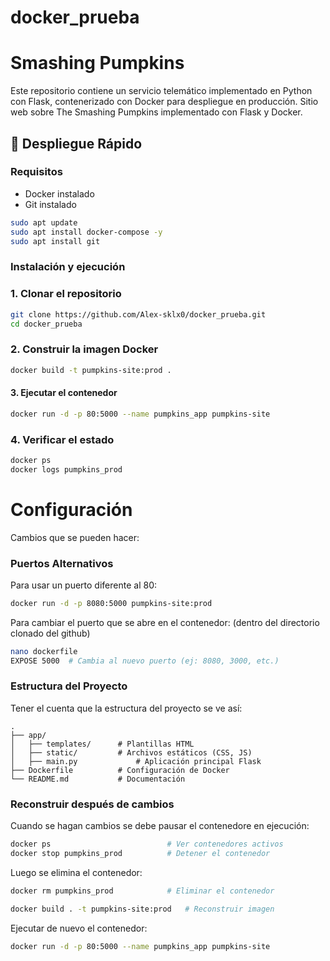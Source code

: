 # docker_prueba
# Smashing Pumpkins
Este repositorio contiene un servicio telemático implementado en Python con Flask, contenerizado con Docker para despliegue en producción.
Sitio web sobre The Smashing Pumpkins implementado con Flask y Docker.

## 🚀 Despliegue Rápido

### Requisitos
- Docker instalado
- Git instalado 
```bash
sudo apt update
sudo apt install docker-compose -y
sudo apt install git
```


### Instalación y ejecución
### 1. Clonar el repositorio
```bash
git clone https://github.com/Alex-sklx0/docker_prueba.git
cd docker_prueba
```

### 2. Construir la imagen Docker
```bash
docker build -t pumpkins-site:prod .
```
#### 3. Ejecutar el contenedor 
```bash
docker run -d -p 80:5000 --name pumpkins_app pumpkins-site
```
### 4. Verificar el estado
```bash
docker ps
docker logs pumpkins_prod
```

# Configuración
Cambios que se pueden hacer:
### Puertos Alternativos
Para usar un puerto diferente al 80:
```bash
docker run -d -p 8080:5000 pumpkins-site:prod
```
Para cambiar el puerto que se abre en el contenedor: (dentro del directorio clonado del github)
```bash
nano dockerfile
EXPOSE 5000  # Cambia al nuevo puerto (ej: 8080, 3000, etc.)
```

### Estructura del Proyecto
Tener el cuenta que la estructura del proyecto se ve así:
```
.
├── app/
│   ├── templates/      # Plantillas HTML
│   ├── static/         # Archivos estáticos (CSS, JS)
│   ├── main.py             # Aplicación principal Flask
├── Dockerfile          # Configuración de Docker
└── README.md           # Documentación
```

### Reconstruir después de cambios
Cuando se hagan cambios se debe pausar el contenedore en ejecución:
```bash
docker ps                          # Ver contenedores activos
docker stop pumpkins_prod          # Detener el contenedor
```
Luego se elimina el contenedor:
```bash
docker rm pumpkins_prod            # Eliminar el contenedor
```

```bash
docker build . -t pumpkins-site:prod   # Reconstruir imagen
```

Ejecutar de nuevo el contenedor:
```bash
docker run -d -p 80:5000 --name pumpkins_app pumpkins-site
```
